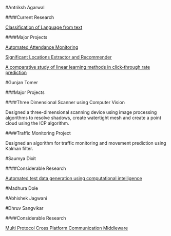 #Antriksh Agarwal

####Current Research

[Classification of Language from text](https://github.com/evamy/ClassifyLanguage)

####Major Projects

[Automated Attendance Monitoring](https://github.com/evamy/attendance)

[Significant Locations Extractor and Recommender](https://github.com/MLDaily/HyperDrive)

[A comparative study of linear learning methods in click-through rate prediction](http://ieeexplore.ieee.org/abstract/document/7489611/)

#Gunjan Tomer

###Major Projects

####Three Dimensional Scanner using Computer Vision

Designed a three-dimensional scanning device using image processing algorithms to resolve shadows, create
watertight mesh and create a point cloud using the ICP algorithm.

####Traffic Monitoring Project

Designed an algorithm for traffic monitoring and movement prediction using Kalman filter. 

#Saumya Dixit

####Considerable Research

[Automated test data generation using computational intelligence](http://ieeexplore.ieee.org/document/7359319/)

#Madhura Dole

#Abhishek Jagwani

#Dhruv Sangvikar

####Considerable Research

[Multi Protocol Cross Platform Communication Middleware](https://www.ijert.org/view-pdf/9747/multi-protocol-cross-platform-communication-middleware)

